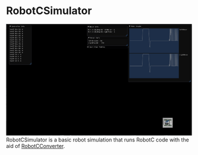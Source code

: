 # RobotCSimulator
![Preview Image](/Images/Capture.png)
RobotCSimulator is a basic robot simulation that runs RobotC code with the aid of [RobotCConverter](https://github.com/Desperationis/RobotCConverter).


